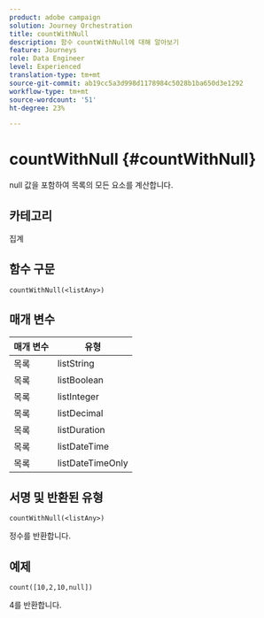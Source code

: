 ```yaml
---
product: adobe campaign
solution: Journey Orchestration
title: countWithNull
description: 함수 countWithNull에 대해 알아보기
feature: Journeys
role: Data Engineer
level: Experienced
translation-type: tm+mt
source-git-commit: ab19cc5a3d998d1178984c5028b1ba650d3e1292
workflow-type: tm+mt
source-wordcount: '51'
ht-degree: 23%

---
```



# countWithNull {#countWithNull}

null 값을 포함하여 목록의 모든 요소를 계산합니다.

## 카테고리

집계

## 함수 구문

`countWithNull(<listAny>)`

## 매개 변수

| 매개 변수 | 유형 |
|-----------|------------------|
| 목록 | listString |
| 목록 | listBoolean |
| 목록 | listInteger |
| 목록 | listDecimal |
| 목록 | listDuration |
| 목록 | listDateTime |
| 목록 | listDateTimeOnly |

## 서명 및 반환된 유형

`countWithNull(<listAny>)`

정수를 반환합니다.

## 예제

`count([10,2,10,null])`

4를 반환합니다.
